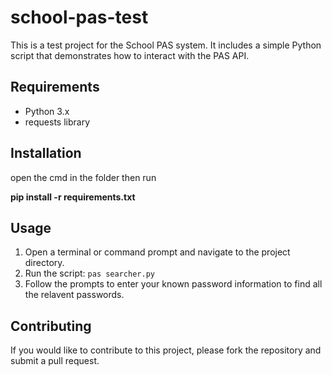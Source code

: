 # school-pas-test

This is a test project for the School PAS system. It includes a simple Python script that demonstrates how to interact with the PAS API.

## Requirements

- Python 3.x
- requests library

## Installation

open the cmd in the folder then run

**pip install -r requirements.txt**

## Usage

1. Open a terminal or command prompt and navigate to the project directory.
2. Run the script: `pas searcher.py`
3. Follow the prompts to enter your known password information to find all the relavent passwords.

## Contributing

If you would like to contribute to this project, please fork the repository and submit a pull request.
